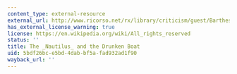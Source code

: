 ```yaml
---
content_type: external-resource
external_url: http://www.ricorso.net/rx/library/criticism/guest/Barthes_R/Barthes_R3.htm
has_external_license_warning: true
license: https://en.wikipedia.org/wiki/All_rights_reserved
status: ''
title: The _Nautilus_ and the Drunken Boat
uid: 5bdf26bc-e5bd-4dab-bf5a-fad932ad1f90
wayback_url: ''
---
```

